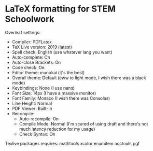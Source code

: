 # LaTeX formatting for STEM Schoolwork
Overleaf settings:
- Compiler: PDFLatex
- TeX Live version: 2019 (latest)
- Spell check: English (use whatever lang you want)
- Auto-complete: On
- Auto-close Brackets: On
- Code check: On
- Editor theme: monokai (it's the best)
- Overall theme: Default (eww to light mode, I wish there was a black mode)
- Keybindings: None (I use nano)
- Font Size: 14px (I have a massive monitor)
- Font Family: Monaco (I wish there was Consolas)
- Line Height: Normal
- PDF Viewer: Built-In
- Recompile:
    - Auto-recompile: On
    - Compile Mode: Normal (I'm scared of using draft and there's not much latency reduction for my usage)
    - Check Syntax: On

Texlive packages requires: mathtools xcolor enumitem ncctools pgf
